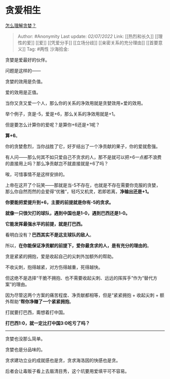 # 贪爱相生
[怎么理解贪婪？](https://www.zhihu.com/question/22958948/answer/2549539718)

> Author: #Anonymity
> Last update: *02/07/2022*
> Link: [[热烈和长久]] [[理性的爱]] [[爱]] [[凭爱分手]] [[立场分歧]] [[亲密关系的充分理由]] [[首要意义]]
> Tag: #两性
> 沙海拾金:

贪婪是爱最好的伙伴。

问题是这样的——

贪婪的效用是负值。

爱的效用是正值。

当你又贪又爱一个人，那么你的关系的净效用就是贪婪效用+爱的效用。

举个例子，贪是-5，爱是+6，那么关系的净效用就是+1。

但是要怎么计算你的爱呢？是算你+6还是+1呢？

**算+6**。

你的贪婪愈烈，当你战胜了它，好歹结出了一个净贡献的果子，你的爱就愈强。

有人问——那么何其不如只爱自己不贪求的人，那不是就可以把+6一点都不浪费的直接用上吗？那么净贡献岂不就直接就是+6了吗？

唉，可惜事情不是这样安排的。

上帝在这开了个玩笑——那就是当-5不存在，也就是不存在需要你克服的贪婪，那么你自然而然的会爱得“优雅”，轻巧又机灵，若即若离，**净输出还是+1。**

**你要能把爱提升到+6，主要的前提就是你有-5的贪求。**

**就像一只很欠打的球队，遇到中国也是1-0，遇到巴西还是1-0。**

**它能发挥最强水平的前提，就是打巴西。**

看明白没有？**巴西其实不是这支球队的敌人**。

所以，**在你能保证净贡献的前提下，爱你最贪求的人，是有充分的理由的**。

贪是紧紧的拥抱，爱是收起自己的尖刺外加额外的帮助。

不收尖刺，抱得越紧，对方伤得越重，死得越快。

但这绝不是选择“干脆不拥抱、也不需要收起尖刺、远远的挥挥手”作为“替代方案”的理由。

因为尽管这两个方案的痛苦程度、净贡献都相等，但是“紧紧拥抱 + 收起尖刺 + 额外帮助”**帮你净赚了一个紧紧拥抱**。

打就要打巴西，甭想着打中国。

**打巴西1:0，就一定比打中国3:0吃亏了吗？**

---

贪婪也没那么简单。

贪婪也是分品味的。

贪求建功立业的成就感也是贪，贪求海洛因的快感也是贪。

后者会让毒贩子看上去眉清目秀，这个坑要用爱填平可不容易。
